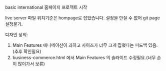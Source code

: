 basic international 홈페이지 프로젝트 시작

live server 파일 위치기준은 hompage로 잡았습니다.
설정을 만질 수 없어 git page 설정불가.

디자인 상의:
  1. Main Features 애니메이션이 과하고 사이즈가 너무 크게 잡혔다는 피드백 있음. (추후 확인필요)
  2. business-commerce.html 에서 Main Features 의 슬라이드 수정필요.(너무 손이 많이가서 보류)
